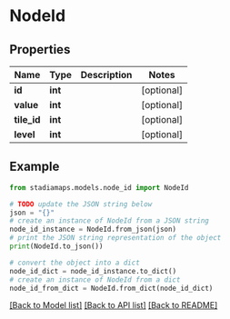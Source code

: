 # NodeId


## Properties

Name | Type | Description | Notes
------------ | ------------- | ------------- | -------------
**id** | **int** |  | [optional] 
**value** | **int** |  | [optional] 
**tile_id** | **int** |  | [optional] 
**level** | **int** |  | [optional] 

## Example

```python
from stadiamaps.models.node_id import NodeId

# TODO update the JSON string below
json = "{}"
# create an instance of NodeId from a JSON string
node_id_instance = NodeId.from_json(json)
# print the JSON string representation of the object
print(NodeId.to_json())

# convert the object into a dict
node_id_dict = node_id_instance.to_dict()
# create an instance of NodeId from a dict
node_id_from_dict = NodeId.from_dict(node_id_dict)
```
[[Back to Model list]](../README.md#documentation-for-models) [[Back to API list]](../README.md#documentation-for-api-endpoints) [[Back to README]](../README.md)


